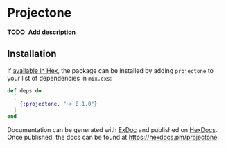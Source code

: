 # Projectone

**TODO: Add description**

## Installation

If [available in Hex](https://hex.pm/docs/publish), the package can be installed
by adding `projectone` to your list of dependencies in `mix.exs`:

```elixir
def deps do
  [
    {:projectone, "~> 0.1.0"}
  ]
end
```

Documentation can be generated with [ExDoc](https://github.com/elixir-lang/ex_doc)
and published on [HexDocs](https://hexdocs.pm). Once published, the docs can
be found at <https://hexdocs.pm/projectone>.

